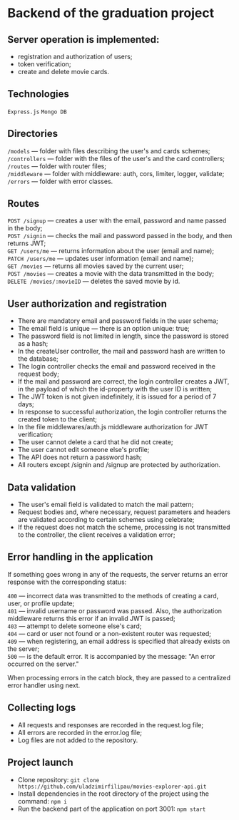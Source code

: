 # Backend of the graduation project

## Server operation is implemented:
- registration and authorization of users;
- token verification;
- create and delete movie cards.

## Technologies
`Express.js` `Mongo DB`

## Directories
`/models` — folder with files describing the user's and cards schemes;  
`/controllers` — folder with the files of the user's and the card controllers;  
`/routes` — folder with router files;  
`/middleware` — folder with middleware: auth, cors, limiter, logger, validate;  
`/errors` — folder with error classes.  

## Routes
`POST /signup` — creates a user with the email, password and name passed in the body;  
`POST /signin` — checks the mail and password passed in the body, and then returns JWT;  
`GET /users/me` — returns information about the user (email and name);  
`PATCH /users/me` — updates user information (email and name);  
`GET /movies` — returns all movies saved by the current user;  
`POST /movies` — creates a movie with the data transmitted in the body;  
`DELETE /movies/:movieID` — deletes the saved movie by id.  

## User authorization and registration
- There are mandatory email and password fields in the user schema;
- The email field is unique — there is an option unique: true;
- The password field is not limited in length, since the password is stored as a hash;
- In the createUser controller, the mail and password hash are written to the database;
- The login controller checks the email and password received in the request body;
- If the mail and password are correct, the login controller creates a JWT, in the payload of which the id-property with the user ID is written;
- The JWT token  is not given indefinitely, it is issued for a period of 7 days;
- In response to successful authorization, the login controller returns the created token to the client;
- In the file middlewares/auth.js middleware authorization for JWT verification;
- The user cannot delete a card that he did not create;
- The user cannot edit someone else's profile;
- The API does not return a password hash;
- All routers except /signin and /signup are protected by authorization.

## Data validation
- The user's email field is validated to match the mail pattern;
- Request bodies and, where necessary, request parameters and headers are validated according to certain schemes using celebrate;
- If the request does not match the scheme, processing is not transmitted to the controller, the client receives a validation error;

## Error handling in the application
If something goes wrong in any of the requests, the server returns an error response with the corresponding status:

`400` — incorrect data was transmitted to the methods of creating a card, user, or profile update;  
`401` — invalid username or password was passed. Also, the authorization middleware returns this error if an invalid JWT is passed;  
`403` — attempt to delete someone else's card;  
`404` — card or user not found or a non-existent router was requested;  
`409` — when registering, an email address is specified that already exists on the server;  
`500` — is the default error. It is accompanied by the message: "An error occurred on the server."  

When processing errors in the catch block, they are passed to a centralized error handler using next.

## Collecting logs
- All requests and responses are recorded in the request.log file;
- All errors are recorded in the error.log file;
- Log files are not added to the repository.

## Project launch
- Clone repository: `git clone https://github.com/uladzimirfilipau/movies-explorer-api.git `  
- Install dependencies in the root directory of the project using the command: `npm i` 
- Run the backend part of the application on port 3001: `npm start`
